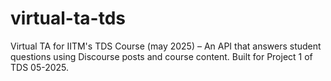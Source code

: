 # virtual-ta-tds
Virtual TA for IITM's TDS Course (may 2025) – An API that answers student questions using Discourse posts and course content. Built for Project 1 of TDS 05-2025.
